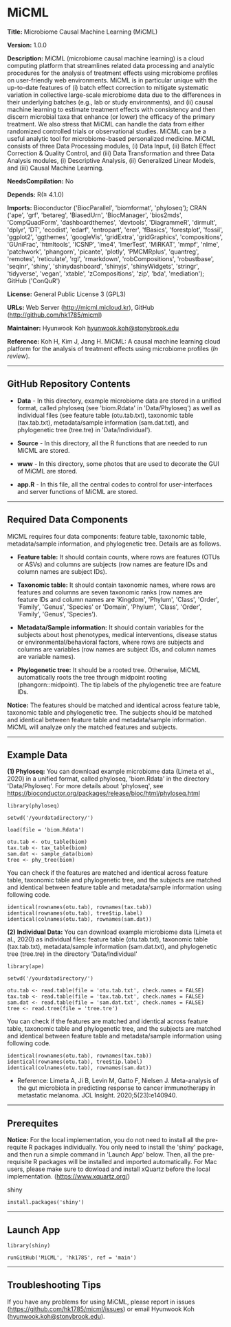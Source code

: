 # MiCML

**Title:** Microbiome Causal Machine Learning (MiCML)

**Version:** 1.0.0

**Description:** MiCML (microbiome causal machine learning) is a cloud computing platform that streamlines related data processing and analytic procedures for the analysis of treatment effects using microbiome profiles on user-friendly web environments. MiCML is in particular unique with the up-to-date features of (i) batch effect correction to mitigate systematic variation in collective large-scale microbiome data due to the differences in their underlying batches (e.g., lab or study environments), and (ii) causal machine learning to estimate treatment effects with consistency and then discern microbial taxa that enhance (or lower) the efficacy of the primary treatment. We also stress that MiCML can handle the data from either randomized controlled trials or observational studies. MiCML can be a useful analytic tool for microbiome-based personalized medicine. MiCML consists of three Data Processing modules, (i) Data Input, (ii) Batch Effect Correction & Quality Control, and (iii) Data Transformation and three Data Analysis modules, (i) Descriptive Analysis, (ii) Generalized Linear Models, and (iii) Causal Machine Learning.

**NeedsCompilation:** No

**Depends:** R(≥ 4.1.0)

**Imports:** Bioconductor ('BiocParallel', 'biomformat', 'phyloseq'); CRAN ('ape', 'grf', 'betareg', 'BiasedUrn', 'BiocManager', 'bios2mds', 'CompQuadForm', 'dashboardthemes', 'devtools', 'DiagrammeR', 'dirmult', 'dplyr', 'DT', 'ecodist', 'edarf', 'entropart', 'erer', 'fBasics', 'forestplot', 'fossil', 'ggplot2', 'ggthemes', 'googleVis', 'gridExtra', 'gridGraphics', 'compositions', 'GUniFrac', 'htmltools', 'ICSNP', 'lme4', 'lmerTest', 'MiRKAT', 'mmpf', 'nlme', 'patchwork', 'phangorn', 'picante', 'plotly', 'PMCMRplus', 'quantreg', 'remotes', 'reticulate', 'rgl', 'rmarkdown', 'robCompositions', 'robustbase', 'seqinr', 'shiny', 'shinydashboard', 'shinyjs', 'shinyWidgets', 'stringr', 'tidyverse', 'vegan', 'xtable', 'zCompositions', 'zip', 'bda', 'mediation'); GitHub ('ConQuR')

**License:** General Public License 3 (GPL3) 

**URLs:** Web Server (http://micml.micloud.kr), GitHub (http://github.com/hk1785/micml) 

**Maintainer:** Hyunwook Koh <hyunwook.koh@stonybrook.edu>

**Reference:** Koh H, Kim J, Jang H. MiCML: A causal machine learning cloud platform for the analysis of treatment effects using microbiome profiles (*In review*). 

<hr>

## GitHub Repository Contents

* **Data** - In this directory, example microbiome data are stored in a unified format, called phyloseq (see 'biom.Rdata' in 'Data/Phyloseq') as well as individual files (see feature table (otu.tab.txt), taxonomic table (tax.tab.txt), metadata/sample information (sam.dat.txt), and phylogenetic tree (tree.tre) in 'Data/Individual').
  
* **Source** - In this directory, all the R functions that are needed to run MiCML are stored.

* **www** - In this directory, some photos that are used to decorate the GUI of MiCML are stored.

* **app.R** - In this file, all the central codes to control for user-interfaces and server functions of MiCML are stored.

<hr>

## Required Data Components

MiCML requires four data components: feature table, taxonomic table, metadata/sample information, and phylogenetic tree. Details are as follows.

* **Feature table:** It should contain counts, where rows are features (OTUs or ASVs) and columns are subjects (row names are feature IDs and column names are subject IDs). 

* **Taxonomic table:** It should contain taxonomic names, where rows are features and columns are seven taxonomic ranks (row names are feature IDs and column names are 'Kingdom', 'Phylum', 'Class', 'Order', 'Family', 'Genus', 'Species' or 'Domain', 'Phylum', 'Class', 'Order', 'Family', 'Genus', 'Species'). 

* **Metadata/Sample information:** It should contain variables for the subjects about host phenotypes, medical interventions, disease status or environmental/behavioral factors, where rows are subjects and columns are variables (row names are subject IDs, and column names are variable names). 

* **Phylogenetic tree:** It should be a rooted tree. Otherwise, MiCML automatically roots the tree through midpoint rooting (phangorn::midpoint). The tip labels of the phylogenetic tree are feature IDs. 

**Notice:** The features should be matched and identical across feature table, taxonomic table and phylogenetic tree. The subjects should be matched and identical between feature table and metadata/sample information. MiCML will analyze only the matched features and subjects.

<hr>

## Example Data

**(1) Phyloseq:** You can download example microbiome data (Limeta et al., 2020) in a unified format, called phyloseq, 'biom.Rdata' in the directory 'Data/Phyloseq'. For more details about 'phyloseq', see https://bioconductor.org/packages/release/bioc/html/phyloseq.html
```
library(phyloseq)

setwd('/yourdatadirectory/')

load(file = 'biom.Rdata')

otu.tab <- otu_table(biom)
tax.tab <- tax_table(biom)
sam.dat <- sample_data(biom)
tree <- phy_tree(biom)
```
You can check if the features are matched and identical across feature table, taxonomic table and phylogenetic tree, and the subjects are matched and identical between feature table and metadata/sample information using following code.
```
identical(rownames(otu.tab), rownames(tax.tab))
identical(rownames(otu.tab), tree$tip.label)
identical(colnames(otu.tab), rownames(sam.dat))
```
**(2) Individual Data:** You can download example microbiome data (Limeta et al., 2020) as individual files: feature table (otu.tab.txt), taxonomic table (tax.tab.txt), metadata/sample information (sam.dat.txt), and phylogenetic tree (tree.tre) in the directory 'Data/Individual'
```
library(ape)

setwd('/yourdatadirectory/')

otu.tab <- read.table(file = 'otu.tab.txt', check.names = FALSE)
tax.tab <- read.table(file = 'tax.tab.txt', check.names = FALSE)
sam.dat <- read.table(file = 'sam.dat.txt', check.names = FALSE)
tree <- read.tree(file = 'tree.tre')
```
You can check if the features are matched and identical across feature table, taxonomic table and phylogenetic tree, and the subjects are matched and identical between feature table and metadata/sample information using following code.
```
identical(rownames(otu.tab), rownames(tax.tab))
identical(rownames(otu.tab), tree$tip.label)
identical(colnames(otu.tab), rownames(sam.dat))
```
* Reference: Limeta A, Ji B, Levin M, Gatto F, Nielsen J. Meta-analysis of the gut microbiota in predicting response to cancer immunotherapy in metastatic melanoma. JCL Insight. 2020;5(23):e140940.

<hr>

## Prerequites

**Notice:** For the local implementation, you do not need to install all the pre-requite R packages individually. You only need to install the 'shiny' package, and then run a simple command in 'Launch App' below. Then, all the pre-requisite R packages will be installed and imported automatically. For Mac users, please make sure to dowload and install xQuartz before the local implementation. (https://www.xquartz.org/)

shiny
```
install.packages('shiny')
```

<hr>

## Launch App

```
library(shiny)

runGitHub('MiCML', 'hk1785', ref = 'main')
```

<hr>

## Troubleshooting Tips

If you have any problems for using MiCML, please report in issues (https://github.com/hk1785/micml/issues) or email Hyunwook Koh (hyunwook.koh@stonybrook.edu).
